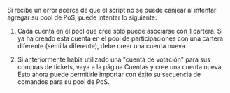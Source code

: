Si recibe un error acerca de que el script no se puede canjear al intentar agregar su pool de PoS, puede intentar lo siguiente:

  1. Cada cuenta en el pool que cree solo puede asociarse con 1 cartera. Si ya ha creado esta cuenta en el pool de participaciones con una cartera diferente (semilla diferente), debe crear una cuenta nueva.

  2. Si anteriormente había utilizado una "cuenta de votación" para sus compras de tickets, vaya a la página Cuentas y cree una cuenta nueva. Esto ahora puede permitirle importar con éxito su secuencia de comandos para su pool de PoS.
